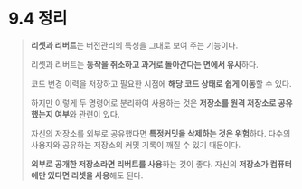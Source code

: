 # 9.4 정리

> **리셋과 리버트**는 버전관리의 특성을 그대로 보여 주는 기능이다. 
> 
> 리셋과 리버트는 **동작을 취소하고 과거로 돌아간다는 면에서 유사**하다. 
> 
> 코드 변경 이력을 저장하고 필요한 시점에 **해당 코드 상태로 쉽게 이동**할 수 있다. 
> 
> 하지만 이렇게 두 명령어로 분리하여 사용하는 것은 **저장소를 원격 저장소로 공유했는지 여부**와 관련이 있다. 
> 
> 자신의 저장소를 외부로 공유했다면 **특정커밋을 삭제하는 것은 위험**하다. 다수의 사용자와 공유하는 저장소의 커밋 기록이 깨질 수 있기 때문이다. 
> 
> **외부로 공개한 저장소라면 리버트를 사용**하는 것이 좋다. 자신의 **저장소가 컴퓨터에만 있다면 리셋을 사용**해도 된다.
